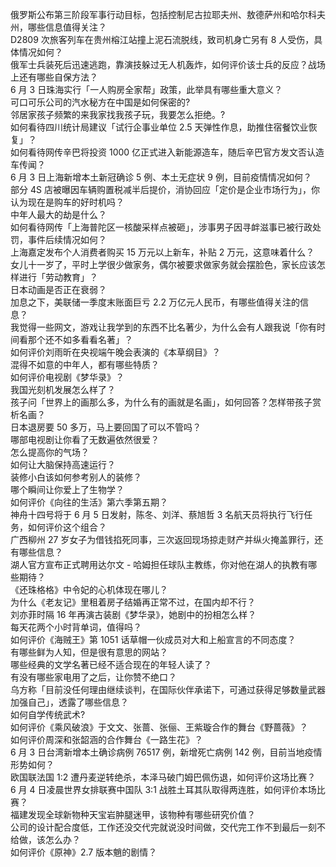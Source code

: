 俄罗斯公布第三阶段军事行动目标，包括控制尼古拉耶夫州、敖德萨州和哈尔科夫州，哪些信息值得关注？  
D2809 次旅客列车在贵州榕江站撞上泥石流脱线，致司机身亡另有 8 人受伤，具体情况如何？  
俄军士兵装死后迅速逃跑，靠演技躲过无人机轰炸，如何评价该士兵的反应？战场上还有哪些自保方法？  
6 月 3 日珠海实行「一人购房全家帮」政策，此举具有哪些重大意义？  
可口可乐公司的汽水秘方在中国是如何保密的?  
邻居家孩子频繁的来我家找我孩子玩，我要怎么拒绝。?  
如何看待四川统计局建议「试行企事业单位 2.5 天弹性作息，助推住宿餐饮业恢复」？  
如何看待网传辛巴将投资 1000 亿正式进入新能源造车，随后辛巴官方发文否认造车传闻？  
6 月 3 日上海新增本土新冠确诊 5 例、本土无症状 9 例，目前疫情情况如何？  
部分 4S 店被曝因车辆购置税减半后提价，消协回应「定价是企业市场行为」，你认为现在是购车的好时机吗？  
中年人最大的劫是什么？  
如何看待网传「上海普陀区一核酸采样点被砸」，涉事男子因寻衅滋事已被行政处罚，事件后续情况如何？  
上海嘉定发布个人消费者购买 15 万元以上新车，补贴 2 万元，这意味着什么？  
女儿十一岁了，平时上学很少做家务，偶尔被要求做家务就会摆脸色，家长应该怎样进行「劳动教育」？  
日本动画是否正在衰弱？  
加息之下，美联储一季度末账面巨亏 2.2 万亿元人民币，有哪些值得关注的信息？  
我觉得一些网文，游戏让我学到的东西不比名著少，为什么会有人跟我说「你有时间看那个还不如多看看名著」？  
如何评价刘雨昕在央视端午晚会表演的《本草纲目》？  
混得不如意的中年人，都有哪些特质？  
如何评价电视剧《梦华录》？  
我国光刻机发展怎么样了？  
孩子问「世界上的画那么多，为什么有的画就是名画」，如何回答？怎样带孩子赏析名画？  
日本退房要 50 多万，马上要回国了可以不管吗？  
哪部电视剧让你看了无数遍依然很爱？  
怎么提高你的气场？  
如何让大脑保持高速运行？  
装修小白该如何参考别人的装修？  
哪个瞬间让你爱上了生物学？  
如何评价《向往的生活》第六季第五期？  
神舟十四号将于 6 月 5 日发射，陈冬、刘洋、蔡旭哲 3 名航天员将执行飞行任务，如何评价这个组合？  
广西柳州 27 岁女子为借钱掐死同事，三次返回现场掠走财产并纵火掩盖罪行，还有哪些信息？  
湖人官方宣布正式聘用达尔文 - 哈姆担任球队主教练，你对他在湖人的执教有哪些期待？  
《还珠格格》中令妃的心机体现在哪儿？  
为什么《老友记》里租着房子结婚再正常不过，在国内却不行？  
刘亦菲时隔 16 年再演古装剧《梦华录》，她剧中的扮相怎么样？  
每天花两个小时背单词，值得吗？  
如何评价《海贼王》第 1051 话草帽一伙成员对大和上船宣言的不同态度？  
有哪些鲜为人知，但是很有意思的网站？  
哪些经典的文学名著已经不适合现在的年轻人读了？  
有没有哪些家电用了之后，让你赞不绝口？  
乌方称「目前没任何理由继续谈判，在国际伙伴承诺下，可通过获得足够数量武器加强自己」，透露了哪些信息？  
如何自学传统武术?  
如何评价《乘风破浪》于文文、张蔷、张俪、王紫璇合作的舞台《野蔷薇》？  
如何评价周深和张韶涵的合作舞台《一路生花》？  
6 月 3 日台湾新增本土确诊病例 76517 例，新增死亡病例 142 例，目前当地疫情形势如何？  
欧国联法国 1:2 遭丹麦逆转绝杀，本泽马破门姆巴佩伤退，如何评价这场比赛？  
6 月 4 日凌晨世界女排联赛中国队 3:1 战胜土耳其队取得两连胜，如何评价本场比赛？  
福建发现全球新物种天宝岩肿腿迷甲，该物种有哪些研究价值？  
公司的设计配合度低，工作还没交代完就说没时间做，交代完工作不到最后一刻不给做，该怎么办？  
如何评价《原神》2.7 版本魈的剧情？  

